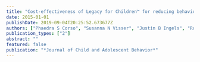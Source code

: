 ```yaml
---
title: "Cost-effectiveness of Legacy for Children™ for reducing behavioral problems and risk for ADHD among children living in poverty"
date: 2015-01-01
publishDate: 2019-09-04T20:25:52.673677Z
authors: ["Phaedra S Corso", "Susanna N Visser", "Justin B Ingels", "Ruth Perou"]
publication_types: ["2"]
abstract: ""
featured: false
publication: "*Journal of Child and Adolescent Behavior*"
---
```


